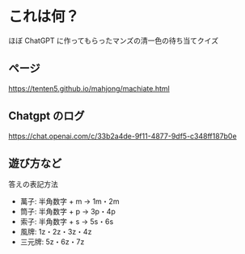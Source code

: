 # これは何？

ほぼ ChatGPT に作ってもらったマンズの清一色の待ち当てクイズ

## ページ

https://tenten5.github.io/mahjong/machiate.html

## Chatgpt のログ

https://chat.openai.com/c/33b2a4de-9f11-4877-9df5-c348ff187b0e

## 遊び方など

答えの表記方法

* 萬子: 半角数字 + m → 1m・2m
* 筒子: 半角数字 + p → 3p・4p
* 索子: 半角数字 + s → 5s・6s
* 風牌: 1z・2z・3z・4z
* 三元牌: 5z・6z・7z
